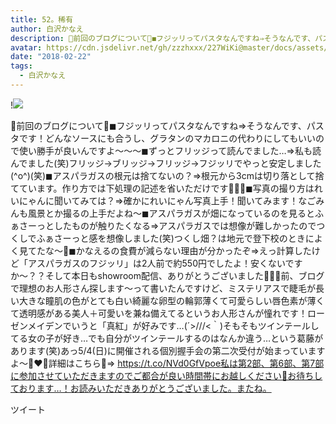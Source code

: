 ```yaml
---
title: 52。稀有
author: 白沢かなえ
description: 🌷前回のブログについて🌷◼︎フジッリってパスタなんですね⇒そうなんです、パスタです！どんなソースにも合うし、グラタンのマカロニの代わりにしてもいいので使い勝手が良いんですよ〜〜〜◼︎ずっとフリッジって読ん...
avatar: https://cdn.jsdelivr.net/gh/zzzhxxx/227WiKi@master/docs/assets/photo/avatar/kanae.jpg
date: "2018-02-22"
tags:
  - 白沢かなえ
---
```


!![](https://cdn.jsdelivr.net/gh/zzzhxxx/227WiKi-image@master/blog-image/kanae-2018-02-22_1.jpg)


🌷前回のブログについて🌷◼︎フジッリってパスタなんですね⇒そうなんです、パスタです！どんなソースにも合うし、グラタンのマカロニの代わりにしてもいいので使い勝手が良いんですよ〜〜〜◼︎ずっとフリッジって読んでました…⇒私も読んでました(笑)フリッジ→ブリッジ→フリッジ→フジッリでやっと安定しました(^o^)(笑)◼︎アスパラガスの根元は捨てないの？⇒根元から3cmは切り落として捨てています。作り方では下処理の記述を省いただけです🙅🏻‍♀️◼︎写真の撮り方はれいにゃんに聞いてみては？⇒確かにれいにゃん写真上手！聞いてみます！なごみんも風景とか撮るの上手だよね〜◼︎アスパラガスが畑になっているのを見るとふぁさーっとしたものが触りたくなる⇒アスパラガスでは想像が難しかったのでつくしでふぁさーっと感を想像しました(笑)つくし畑？は地元で登下校のときによく見てたな〜🌸◼︎かなえるの食費が減らない理由が分かったぞ⇒えっ計算したけど「アスパラガスのフジッリ」は2人前で約550円でしたよ！安くないですか〜？？そして本日もshowroom配信、ありがとうございました🌷🌷🌷前、ブログで理想のお人形さん探します〜って書いたんですけど、ミステリアスで睫毛が長い大きな瞳肌の色がとても白い綺麗な卵型の輪郭薄くて可愛らしい唇色素が薄くて透明感がある美人＋可愛いを兼ね備えてるというお人形さんが憧れです！ローゼンメイデンでいうと「真紅」が好みです…(´>///<｀)そもそもツインテールしてる女の子が好き…でも自分がツインテールするのはなんか違う…という葛藤があります(笑)あっ5/4(日)に開催される個別握手会の第二次受付が始まっていますよ〜🐶❤️🌸詳細はこちら🌸⇒ https://t.co/NVd0GfVpoe私は第2部、第6部、第7部に参加させていただきますのでご都合が良い時間帯にお越しください🌷お待ちしております…！お読みいただきありがとうございました。またね。


ツイート



